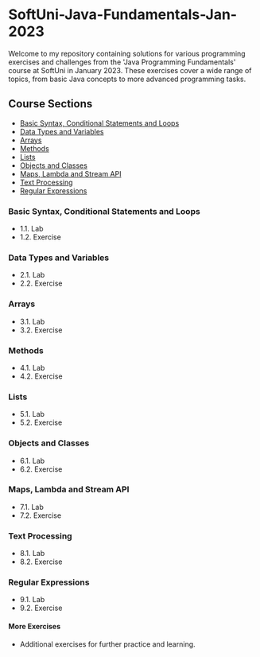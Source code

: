 # SoftUni-Java-Fundamentals-Jan-2023
Welcome to my repository containing solutions for various programming exercises and challenges from the 'Java Programming Fundamentals' course at SoftUni in January 2023. These exercises cover a wide range of topics, from basic Java concepts to more advanced programming tasks.

## Course Sections

- [Basic Syntax, Conditional Statements and Loops](#basic-syntax-conditional-statements-and-loops)
- [Data Types and Variables](#data-types-and-variables)
- [Arrays](#arrays)
- [Methods](#methods)
- [Lists](#lists)
- [Objects and Classes](#objects-and-classes)
- [Maps, Lambda and Stream API](#maps-lambda-and-stream-API)
- [Text Processing](#text-processing)
- [Regular Expressions](#regular-expressions)

### Basic Syntax, Conditional Statements and Loops
- 1.1. Lab
- 1.2. Exercise

### Data Types and Variables
- 2.1. Lab
- 2.2. Exercise

### Arrays
- 3.1. Lab
- 3.2. Exercise

### Methods
- 4.1. Lab
- 4.2. Exercise

### Lists
- 5.1. Lab
- 5.2. Exercise

### Objects and Classes
- 6.1. Lab
- 6.2. Exercise

### Maps, Lambda and Stream API
- 7.1. Lab
- 7.2. Exercise

### Text Processing
- 8.1. Lab
- 8.2. Exercise

### Regular Expressions
- 9.1. Lab
- 9.2. Exercise

#### More Exercises
- Additional exercises for further practice and learning.
